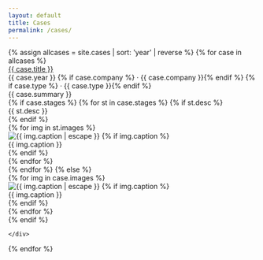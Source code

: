 ```yaml
---
layout: default
title: Cases
permalink: /cases/
---
```

<!-- Load Playfair (text-friendly) только на /cases/ -->
<link rel="preconnect" href="https://fonts.googleapis.com">
<link rel="preconnect" href="https://fonts.gstatic.com" crossorigin>
<link href="https://fonts.googleapis.com/css2?family=Playfair:ital@1&display=swap" rel="stylesheet">

<!-- Все кейсы подряд в том же лейауте, что и на главной -->
<div class="featured-cases">
  {% assign allcases = site.cases | sort: 'year' | reverse %}
  {% for case in allcases %}
    <div class="case-block">
    <div class="case-meta2">
  <div class="case-title-row">
    <a href="{{ case.url }}" class="case-title2">{{ case.title }}</a>
  </div>
  <div class="case-meta2-inline">
    {{ case.year }}
    {% if case.company %} · {{ case.company }}{% endif %}
    {% if case.type %} · {{ case.type }}{% endif %}
  </div>
  <div class="case-summary2">{{ case.summary }}</div>
</div>
{% if case.stages %}
  {% for st in case.stages %}
    {% if st.desc %}
      <div class="stage-summary">{{ st.desc }}</div>
    {% endif %}
    <div class="case-gallery">
      {% for img in st.images %}
        <div class="case-gallery-item">
          <img
            class="case-thumb2"
            src="{{ site.baseurl }}{{ img.src }}"
            alt="{{ img.caption | escape }}"
            loading="lazy"
            decoding="async"
            onclick="openCaseGallery({{ forloop.parentloop.index0 }}, {{ img.index | default: forloop.index0 }})"
          >
          {% if img.caption %}
            <div class="case-thumb-caption">{{ img.caption }}</div>
          {% endif %}
        </div>
      {% endfor %}
    </div>
  {% endfor %}
{% else %}
  <div class="case-gallery">
    {% for img in case.images %}
      <div class="case-gallery-item">
        <img
          class="case-thumb2"
          src="{{ site.baseurl }}{{ img.src }}"
          alt="{{ img.caption | escape }}"
          loading="lazy"
          decoding="async"
          onclick="openCaseGallery({{ forloop.parentloop.index0 }}, {{ forloop.index0 }})"
        >
        {% if img.caption %}
          <div class="case-thumb-caption">{{ img.caption }}</div>
        {% endif %}
      </div>
    {% endfor %}
  </div>
{% endif %}

    </div>
  {% endfor %}
</div>
<!-- Лайтбокс (тот же, что на index) -->
<div id="lightbox" class="lightbox" style="display:none;">
  <div class="lightbox-bg" onclick="closeLightbox()"></div>
  <div class="lightbox-content">
    <button class="lightbox-close" onclick="closeLightbox()" aria-label="Close">
      <img src="{{ site.baseurl }}/ui/lightbox_close.svg" width="36" height="36" alt="Close">
    </button>
    <button class="lightbox-arrow left" onclick="lightboxPrev()" aria-label="Previous">
      <img src="{{ site.baseurl }}/ui/lightbox_arrow_left.svg" width="36" height="36" alt="Prev">
    </button>
    <img id="lightbox-img" class="lightbox-img" src="">
    <button class="lightbox-arrow right" onclick="lightboxNext()" aria-label="Next">
      <img src="{{ site.baseurl }}/ui/lightbox_arrow_right.svg" width="36" height="36" alt="Next">
    </button>
    <div id="lightbox-caption" class="lightbox-caption"></div>
  </div>
</div>
